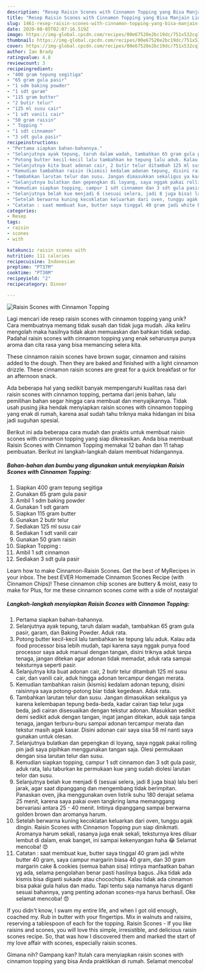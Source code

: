 ```yaml
---
description: "Resep Raisin Scones with Cinnamon Topping yang Bisa Manjain Lidah"
title: "Resep Raisin Scones with Cinnamon Topping yang Bisa Manjain Lidah"
slug: 1461-resep-raisin-scones-with-cinnamon-topping-yang-bisa-manjain-lidah
date: 2020-08-05T02:07:16.519Z
image: https://img-global.cpcdn.com/recipes/00e67520e2bc19dc/751x532cq70/raisin-scones-with-cinnamon-topping-foto-resep-utama.jpg
thumbnail: https://img-global.cpcdn.com/recipes/00e67520e2bc19dc/751x532cq70/raisin-scones-with-cinnamon-topping-foto-resep-utama.jpg
cover: https://img-global.cpcdn.com/recipes/00e67520e2bc19dc/751x532cq70/raisin-scones-with-cinnamon-topping-foto-resep-utama.jpg
author: Ian Brady
ratingvalue: 4.8
reviewcount: 3
recipeingredient:
- "400 gram tepung segitiga"
- "65 gram gula pasir"
- "1 sdm baking powder"
- "1 sdt garam"
- "115 gram butter"
- "2 butir telur"
- "125 ml susu cair"
- "1 sdt vanili cair"
- "50 gram raisin"
- " Topping "
- "1 sdt cinnamon"
- "3 sdt gula pasir"
recipeinstructions:
- "Pertama siapkan bahan-bahannya."
- "Selanjutnya ayak tepung, taruh dalam wadah, tambahkan 65 gram gula pasir, garam, dan Baking Powder. Aduk rata."
- "Potong butter kecil-kecil lalu tambahkan ke tepung lalu aduk. Kalau ada food processor bisa lebih mudah, tapi karena saya nggak punya food processor saya aduk manual dengan tangan, disini triknya aduk tanpa tenaga, jangan ditekan agar adonan tidak memadat, aduk rata sampai teksturnya seperti pasir."
- "Selanjutnya kita buat adonan cair, 2 butir telur ditambah 125 ml susu cair, dan vanili cair, aduk hingga adonan tercampur dengan merata."
- "Kemudian tambahkan raisin (kismis) kedalam adonan tepung, disini raisinnya saya potong-potong biar tidak kegedean. Aduk rata."
- "Tambahkan larutan telur dan susu. Jangan dimasukkan sekaligus ya karena kelembapan tepung beda-beda, kadar cairan tiap telur juga beda, jadi cairan disesuaikan dengan tekstur adonan. Masukkan sedikit demi sedikit aduk dengan tangan, ingat jangan ditekan, aduk saja tanpa tenaga, jangan terburu-buru sampai adonan tercampur merata dan tekstur masih agak kasar. Disini adonan cair saya sisa 58 ml nanti saya gunakan untuk olesan."
- "Selanjutnya bulatkan dan gepengkan di loyang, saya nggak pakai rolling pin jadi saya pipihkan menggunakan tangan saja. Olesi permukaan dengan sisa larutan telur dan susu."
- "Kemudian siapkan topping, campur 1 sdt cinnamon dan 3 sdt gula pasir, aduk rata, lalu taburkan ke permukaan kue yang sudah diolesi larutan telor dan susu."
- "Selanjutnya belah kue menjadi 6 (sesuai selera, jadi 8 juga bisa) lalu beri jarak, agar saat dipanggang dan mengembang tidak berimpitan. Panaskan oven, jika menggunakan oven listrik suhu 180 derajat selama 25 menit, karena saya pakai oven tangkring lama memanggang bervariasi antara 25 - 40 menit. Intinya dipanggang sampai berwarna golden brown dan aromanya harum."
- "Setelah berwarna kuning kecoklatan keluarkan dari oven, tunggu agak dingin. Raisin Scones with Cinnamon Topping pun siap dinikmati. Aromanya harum sekali, rasanya juga enak sekali, teksturnya kres diluar lembut di dalam, enak banget, ini sampai kekenyangan haha 😂 Selamat mencoba! 😍"
- "Catatan : saat membuat kue, butter saya tinggal 40 gram jadi white butter 40 gram, saya campur margarin biasa 40 gram, dan 30 gram margarin cake &amp; cookies (semua bahan sisa) intinya manfaatkan bahan yg ada, selama pengolahan benar pasti hasilnya bagus. Jika tidak ada kismis bisa diganti sukade atau chocochips. Kalau tidak ada cinnamon bisa pakai gula halus dan madu. Tapi tentu saja namanya harus diganti sesuai bahannya, yang penting adonan scones-nya harus berhasil. Oke selamat mencoba! 😍"
categories:
- Resep
tags:
- raisin
- scones
- with

katakunci: raisin scones with 
nutrition: 111 calories
recipecuisine: Indonesian
preptime: "PT37M"
cooktime: "PT30M"
recipeyield: "2"
recipecategory: Dinner

---
```



![Raisin Scones with Cinnamon Topping](https://img-global.cpcdn.com/recipes/00e67520e2bc19dc/751x532cq70/raisin-scones-with-cinnamon-topping-foto-resep-utama.jpg)

Lagi mencari ide resep raisin scones with cinnamon topping yang unik? Cara membuatnya memang tidak susah dan tidak juga mudah. Jika keliru mengolah maka hasilnya tidak akan memuaskan dan bahkan tidak sedap. Padahal raisin scones with cinnamon topping yang enak seharusnya punya aroma dan cita rasa yang bisa memancing selera kita.

These cinnamon raisin scones have brown sugar, cinnamon and raisins added to the dough. Then they are baked and finished with a light cinnamon drizzle. These cinnamon raisin scones are great for a quick breakfast or for an afternoon snack.

Ada beberapa hal yang sedikit banyak mempengaruhi kualitas rasa dari raisin scones with cinnamon topping, pertama dari jenis bahan, lalu pemilihan bahan segar hingga cara membuat dan menyajikannya. Tidak usah pusing jika hendak menyiapkan raisin scones with cinnamon topping yang enak di rumah, karena asal sudah tahu triknya maka hidangan ini bisa jadi suguhan spesial.


Berikut ini ada beberapa cara mudah dan praktis untuk membuat raisin scones with cinnamon topping yang siap dikreasikan. Anda bisa membuat Raisin Scones with Cinnamon Topping memakai 12 bahan dan 11 tahap pembuatan. Berikut ini langkah-langkah dalam membuat hidangannya.

<!--inarticleads1-->

##### Bahan-bahan dan bumbu yang digunakan untuk menyiapkan Raisin Scones with Cinnamon Topping:

1. Siapkan 400 gram tepung segitiga
1. Gunakan 65 gram gula pasir
1. Ambil 1 sdm baking powder
1. Gunakan 1 sdt garam
1. Siapkan 115 gram butter
1. Gunakan 2 butir telur
1. Sediakan 125 ml susu cair
1. Sediakan 1 sdt vanili cair
1. Gunakan 50 gram raisin
1. Siapkan  Topping :
1. Ambil 1 sdt cinnamon
1. Sediakan 3 sdt gula pasir


Learn how to make Cinnamon-Raisin Scones. Get the best of MyRecipes in your inbox. The best EVER Homemade Cinnamon Scones Recipe (with Cinnamon Chips)! These cinnamon chip scones are buttery &amp; moist, easy to make for Plus, for me these cinnamon scones come with a side of nostalgia! 

<!--inarticleads2-->

##### Langkah-langkah menyiapkan Raisin Scones with Cinnamon Topping:

1. Pertama siapkan bahan-bahannya.
1. Selanjutnya ayak tepung, taruh dalam wadah, tambahkan 65 gram gula pasir, garam, dan Baking Powder. Aduk rata.
1. Potong butter kecil-kecil lalu tambahkan ke tepung lalu aduk. Kalau ada food processor bisa lebih mudah, tapi karena saya nggak punya food processor saya aduk manual dengan tangan, disini triknya aduk tanpa tenaga, jangan ditekan agar adonan tidak memadat, aduk rata sampai teksturnya seperti pasir.
1. Selanjutnya kita buat adonan cair, 2 butir telur ditambah 125 ml susu cair, dan vanili cair, aduk hingga adonan tercampur dengan merata.
1. Kemudian tambahkan raisin (kismis) kedalam adonan tepung, disini raisinnya saya potong-potong biar tidak kegedean. Aduk rata.
1. Tambahkan larutan telur dan susu. Jangan dimasukkan sekaligus ya karena kelembapan tepung beda-beda, kadar cairan tiap telur juga beda, jadi cairan disesuaikan dengan tekstur adonan. Masukkan sedikit demi sedikit aduk dengan tangan, ingat jangan ditekan, aduk saja tanpa tenaga, jangan terburu-buru sampai adonan tercampur merata dan tekstur masih agak kasar. Disini adonan cair saya sisa 58 ml nanti saya gunakan untuk olesan.
1. Selanjutnya bulatkan dan gepengkan di loyang, saya nggak pakai rolling pin jadi saya pipihkan menggunakan tangan saja. Olesi permukaan dengan sisa larutan telur dan susu.
1. Kemudian siapkan topping, campur 1 sdt cinnamon dan 3 sdt gula pasir, aduk rata, lalu taburkan ke permukaan kue yang sudah diolesi larutan telor dan susu.
1. Selanjutnya belah kue menjadi 6 (sesuai selera, jadi 8 juga bisa) lalu beri jarak, agar saat dipanggang dan mengembang tidak berimpitan. Panaskan oven, jika menggunakan oven listrik suhu 180 derajat selama 25 menit, karena saya pakai oven tangkring lama memanggang bervariasi antara 25 - 40 menit. Intinya dipanggang sampai berwarna golden brown dan aromanya harum.
1. Setelah berwarna kuning kecoklatan keluarkan dari oven, tunggu agak dingin. Raisin Scones with Cinnamon Topping pun siap dinikmati. Aromanya harum sekali, rasanya juga enak sekali, teksturnya kres diluar lembut di dalam, enak banget, ini sampai kekenyangan haha 😂 Selamat mencoba! 😍
1. Catatan : saat membuat kue, butter saya tinggal 40 gram jadi white butter 40 gram, saya campur margarin biasa 40 gram, dan 30 gram margarin cake &amp; cookies (semua bahan sisa) intinya manfaatkan bahan yg ada, selama pengolahan benar pasti hasilnya bagus. Jika tidak ada kismis bisa diganti sukade atau chocochips. Kalau tidak ada cinnamon bisa pakai gula halus dan madu. Tapi tentu saja namanya harus diganti sesuai bahannya, yang penting adonan scones-nya harus berhasil. Oke selamat mencoba! 😍


If you didn&#39;t know, I swam my entire life, and when I got old enough, coached my. Rub in butter with your fingertips. Mix in walnuts and raisins, reserving a tablespoon of each for the topping. Raisin Scones - If you like raisins and scones, you will love this simple, irresistible, and delicious raisin scones recipe. So, that was how I discovered them and marked the start of my love affair with scones, especially raisin scones. 

Gimana nih? Gampang kan? Itulah cara menyiapkan raisin scones with cinnamon topping yang bisa Anda praktikkan di rumah. Selamat mencoba!
